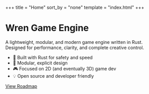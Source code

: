 +++
title = "Home"
sort_by = "none"
template = "index.html"
+++

# Wren Game Engine

A lightweight, modular, and modern game engine written in Rust.  
Designed for performance, clarity, and complete creative control.

- 🚀 Built with Rust for safety and speed  
- 🔩 Modular, explicit design  
- 🎮 Focused on 2D (and eventually 3D) game dev  
- 💡 Open source and developer friendly

[View Roadmap](/roadmap)
